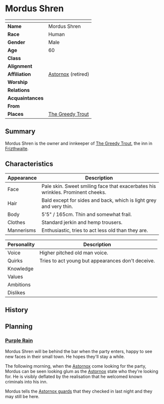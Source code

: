# Mordus Shren

| []() | |
| --- | --- |
| **Name** | Mordus Shren |
| **Race** | Human |
| **Gender** | Male |
| **Age** | 60 |
| **Class** | |
| **Alignment** | |
| **Affiliation** | [Astornox](../organisations/astornox/astornox.md) (retired) |
| **Worship** | |
| **Relations** | |
| **Acquaintances** | |
| **From** | |
| **Places** | [The Greedy Trout](../places/buildings/inns-taverns/the-greedy-trout.md) |

## Summary

Mordus Shren is the owner and innkeeper of [The Greedy Trout](../places/buildings/inns-taverns/the-greedy-trout.md), the inn in [Frizthwaite](../places/villages/frizthwaite.md).

## Characteristics

| Appearance | Description |
| --- | --- |
| Face | Pale skin. Sweet smiling face that exacerbates his wrinkles. Prominent cheeks. |
| Hair | Bald except for sides and back, which is light grey and very thin. |
| Body | 5'5" / 165cm. Thin and somewhat frail. |
| Clothes | Standard jerkin and hemp trousers. |
| Mannerisms | Enthusiastic, tries to act less old than they are. |

| Personality | Description |
| --- | --- |
| Voice | Higher pitched old man voice. |
| Quirks | Tries to act young but appearances don't deceive. |
| Knowledge | |
| Values | |
| Ambitions | |
| Dislikes | |

## History

## Planning

### [Purple Rain](../campaigns/purple-rain/purple-rain.md)

Mordus Shren will be behind the bar when the party enters, happy to see new faces in their small town. He hopes they'll stay a while.

The following morning, when the [Astornox](../organisations/astornox/astornox.md) come looking for the party, Mordus can be seen looking glum as the [Astornox](../organisations/astornox/astornox.md) state who they're looking for. He is visibly deflated by the realisation that he welcomed known criminals into his inn.

Mordus tells the [Astornox guards](../organisations/astornox/ranks/astornox-guard.md) that they checked in last night and they may still be here.
